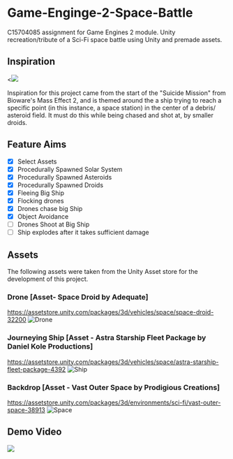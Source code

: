 # Game-Enginge-2-Space-Battle
C15704085 assignment for Game Engines 2 module. Unity recreation/tribute
of a Sci-Fi space battle using Unity and premade assets.
 
## Inspiration
<[![](http://img.youtube.com/vi/Dmy_qUSMOWY/0.jpg)](http://www.youtube.com/watch?v=Dmy_qUSMOWY "")

Inspiration for this project came from the start of the "Suicide Mission"
from Bioware's Mass Effect 2, and is themed around the a ship trying to reach a specific point (in this instance, a space station) in the center of a debris/ asteroid field. It must do this while being chased and shot at, by smaller droids.

## Feature Aims
- [x] Select Assets
- [X] Procedurally Spawned Solar System
- [X] Procedurally Spawned Asteroids
- [X] Procedurally Spawned Droids
- [X] Fleeing Big Ship
- [X] Flocking drones
- [X] Drones chase big Ship
- [X] Object Avoidance
- [ ] Drones Shoot at Big Ship
- [ ] Ship explodes after it takes sufficient damage

## Assets
The following assets were taken from the Unity Asset store for the development of this project.

### Drone [Asset- Space Droid by Adequate]
https://assetstore.unity.com/packages/3d/vehicles/space/space-droid-32200
![Drone](https://github.com/DavidParnell95/Game-Enginge-2-Space-Battle/blob/master/Screenshot%20(39).png)

### Journeying Ship [Asset - Astra Starship Fleet Package by Daniel Kole Productions]
https://assetstore.unity.com/packages/3d/vehicles/space/astra-starship-fleet-package-4392
![Ship](https://github.com/DavidParnell95/Game-Enginge-2-Space-Battle/blob/master/Screenshot%20(43).png)

### Backdrop [Asset - Vast Outer Space by Prodigious Creations]
https://assetstore.unity.com/packages/3d/environments/sci-fi/vast-outer-space-38913
![Space](https://github.com/DavidParnell95/Game-Enginge-2-Space-Battle/blob/master/Screenshot%20(42).png)

## Demo Video
[![](http://img.youtube.com/vi/yreNqn6igbI/0.jpg)](http://www.youtube.com/watch?v=yreNqn6igbI "Demo")
